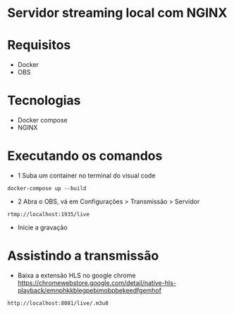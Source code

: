 # Servidor streaming local com NGINX

# Requisitos

- Docker
- OBS

# Tecnologias

- Docker compose
- NGINX

# Executando os comandos 

- 1 Suba um container no terminal do visual code
```
docker-compose up --build
```
- 2 Abra o OBS, vá em Configurações > Transmissão > Servidor
```
rtmp://localhost:1935/live
```
- Inicie a gravação

# Assistindo a transmissão 

- Baixa a extensão HLS no google chrome https://chromewebstore.google.com/detail/native-hls-playback/emnphkkblegpebimobpbekeedfgemhof

```
http://localhost:8081/live/.m3u8
```
